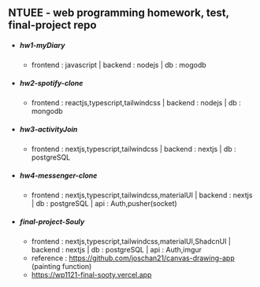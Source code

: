 ## NTUEE - web programming homework, test, final-project repo

- ##### hw1-myDiary
  - frontend : javascript | backend : nodejs | db : mogodb
- ##### hw2-spotify-clone
  - frontend : reactjs,typescript,tailwindcss | backend : nodejs | db : mongodb
- ##### hw3-activityJoin
  - frontend : nextjs,typescript,tailwindcss | backend : nextjs | db : postgreSQL
- ##### hw4-messenger-clone
  - frontend : nextjs,typescript,tailwindcss,materialUI | backend : nextjs | db : postgreSQL | api : Auth,pusher(socket)
- ##### final-project-Souly
  - frontend : nextjs,typescript,tailwindcss,materialUI,ShadcnUI | backend : nextjs | db : postgreSQL | api : Auth,imgur
  - reference : https://github.com/joschan21/canvas-drawing-app (painting function)
  - https://wp1121-final-sooty.vercel.app
